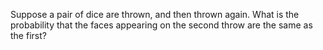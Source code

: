 Suppose a pair of dice are thrown, and then thrown again.
What is the probability that the faces appearing on the second throw are the same as the first?
